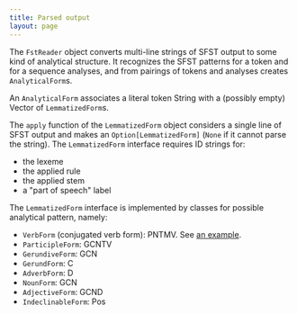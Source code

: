 ```yaml
---
title: Parsed output
layout: page
---
```



The `FstReader` object converts multi-line strings of SFST output to some kind of analytical structure.  It recognizes the SFST patterns for a token and for a sequence analyses, and from pairings of tokens and analyses creates `AnalyticalForm`s.

An `AnalyticalForm` associates a literal token String with a (possibly empty) Vector of `LemmatizedForm`s.

The `apply` function of the `LemmatizedForm` object considers a single line of SFST output and makes an `Option[LemmatizedForm]` (`None` if it cannot parse the string).  The `LemmatizedForm` interface requires ID strings for:

- the lexeme
- the applied rule
- the applied stem
- a "part of speech" label

The `LemmatizedForm` interface is implemented by classes for possible analytical pattern, namely:

- `VerbForm` (conjugated verb form): PNTMV.  See [an example](../forms/verb/).
- `ParticipleForm`: GCNTV
- `GerundiveForm`:  GCN
- `GerundForm`:  C
- `AdverbForm`:  D
- `NounForm`: GCN
- `AdjectiveForm`: GCND
- `IndeclinableForm`: Pos
